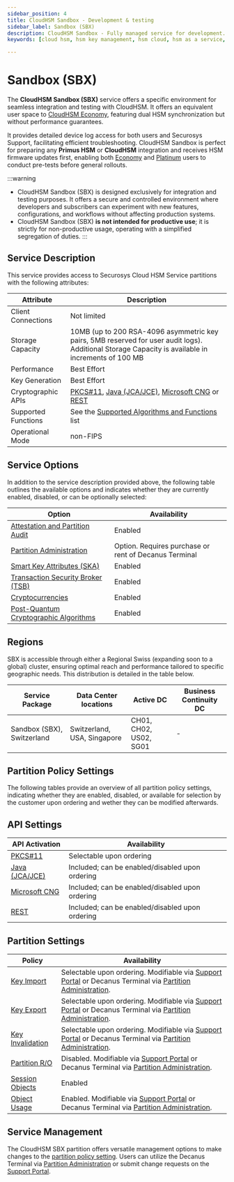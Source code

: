 ```yaml
---
sidebar_position: 4
title: CloudHSM Sandbox - Development & testing
sidebar_label: Sandbox (SBX)
description: CloudHSM Sandbox - Fully managed service for development. Integrate with APIs, enhance workflows with debugging, and optimize performance with Securosys Engineering expertise.
keywords: [cloud hsm, hsm key management, hsm cloud, hsm as a service, cloud based hsm, hsm digital signature, hsm services, hsm service, what is cloud hsm, hsm signing, hsm pki, hsm encryption, code signing hsm, hsm key, code signing service, hsm code signing, cloud code signing, cloud encryption key management, cloud hardware security module, cloudhsm vs kms, code signing certificate, key management hsm, microsoft encryption key management, hsm aws, document signing services, code signing, hsm providers, code signing as a service, aws cloudhsm documentation, hsm pricing]

---
```


# Sandbox (SBX)

The **CloudHSM Sandbox (SBX)** service offers a specific environment for seamless integration and testing with CloudHSM. It offers an equivalent user space to [CloudHSM Economy](./economy.md), featuring dual HSM synchronization but without performance guarantees.

It provides detailed device log access for both users and Securosys Support, facilitating efficient troubleshooting. CloudHSM Sandbox is perfect for preparing any **Primus HSM** or **CloudHSM** integration and receives HSM firmware updates first, enabling both [Economy](./economy.md) and [Platinum](./platinum.md) users to conduct pre-tests before general rollouts.

:::warning
- CloudHSM Sandbox (SBX) is designed exclusively for integration and testing purposes. It offers a secure and controlled environment where developers and subscribers can experiment with new features, configurations, and workflows without affecting production systems.
- CloudHSM Sandbox (SBX) **is not intended for productive use**; it is strictly for non-productive usage, operating with a simplified segregation of duties.
  :::

## Service Description

This service provides access to Securosys Cloud HSM Service partitions with the following attributes:

| Attribute | Description |
| --- | --- |
| Client Connections | Not limited |
| Storage Capacity | 10MB (up to 200 RSA-4096 asymmetric key pairs, 5MB reserved for user audit logs). Additional Storage Capacity is available in increments of 100 MB  |
| Performance | Best Effort |
| Key Generation | Best Effort |
| Cryptographic APIs | [PKCS#11](../../pkcs/overview), [Java (JCA/JCE)](../../jce/overview), [Microsoft CNG](../../mscng/overview) or [REST](../../tsb/overview) |
| Supported Functions | See the [Supported Algorithms and Functions](../Overview/Supported_Algorithms_and_Functions) list |
| Operational Mode | non-FIPS |

## Service Options

In addition to the service description provided above, the following table outlines the available options and indicates whether they are currently enabled, disabled, or can be optionally selected:

| Option | Availability |
| --- | --- |
| [Attestation and Partition Audit](../Overview/features.md#key-attestation) | Enabled |
| [Partition Administration](../Overview/features.md#hsm-partition-remote-administration) | Option. Requires purchase or rent of Decanus Terminal |
| [Smart Key Attributes (SKA)](../Overview/features.md#smart-key-attributes-ska) | Enabled |
| [Transaction Security Broker (TSB)](../Overview/features.md#transaction-security-broker-tsb) | Enabled |
| [Cryptocurrencies](../Overview/features.md#cryptocurrencies) | Enabled | 
| [Post-Quantum Cryptographic Algorithms](../Overview/features.md#post-quantum-cryptographic-pqc-algorithms) | Enabled |

## Regions

SBX is accessible through either a Regional Swiss (expanding soon to a global) cluster, ensuring optimal reach and performance tailored to specific geographic needs. This distribution is detailed in the table below.

| Service Package | Data Center locations | Active DC | Business Continuity DC |
| --- | --- | --- | ---|
| Sandbox (SBX), Switzerland |Switzerland, USA, Singapore | CH01, CH02, US02, SG01 | - |

## Partition Policy Settings

The following tables provide an overview of all partition policy settings, indicating whether they are enabled, disabled, or available for selection by the customer upon ordering and wether they can be modified afterwards.

## API Settings

| API Activation | Availability |
| --- | --- |
| [PKCS#11](../../pkcs/overview) | Selectable upon ordering |
| [Java (JCA/JCE)](../../jce/overview) | Included; can be enabled/disabled upon ordering |
| [Microsoft CNG](../../mscng/overview) | Included; can be enabled/disabled upon ordering |
| [REST](../../tsb/overview) | Included; can be enabled/disabled upon ordering |

## Partition Settings

| Policy| Availability |
| --- | --- |
| [Key Import](../Tutorial/parameter_descriptions#key-import) | Selectable upon ordering. Modifiable via [Support Portal](https://support.securosys.com/external) or Decanus Terminal via [Partition Administration](../Overview/features.md#hsm-partition-remote-administration). |
| [Key Export](../Tutorial/parameter_descriptions#key-export) | Selectable upon ordering. Modifiable via [Support Portal](https://support.securosys.com/external) or Decanus Terminal via [Partition Administration](../Overview/features.md#hsm-partition-remote-administration). |
|[Key Invalidation](../Tutorial/parameter_descriptions#key-invalidation) | Selectable upon ordering. Modifiable via [Support Portal](https://support.securosys.com/external) or Decanus Terminal via [Partition Administration](../Overview/features.md#hsm-partition-remote-administration). |
| [Partition R/O](../Tutorial/parameter_descriptions#partition-read-only) | Disabled. Modifiable via [Support Portal](https://support.securosys.com/external) or Decanus Terminal via [Partition Administration](../Overview/features.md#hsm-partition-remote-administration). |
| [Session Objects](../Tutorial/parameter_descriptions#session-objects) | Enabled |
| [Object Usage](../Tutorial/parameter_descriptions#object-usage) | Enabled. Modifiable via [Support Portal](https://support.securosys.com/external) or Decanus Terminal via [Partition Administration](../Overview/features.md#hsm-partition-remote-administration). |

## Service Management

The CloudHSM SBX partition offers versatile management options to make changes to the [partition policy setting](sandbox.md#partition-policy-settings). Users can utilize the Decanus Terminal via [Partition Administration](../Overview/features.md#hsm-partition-remote-administration) or submit change requests on the [Support Portal](https://support.securosys.com/external).
